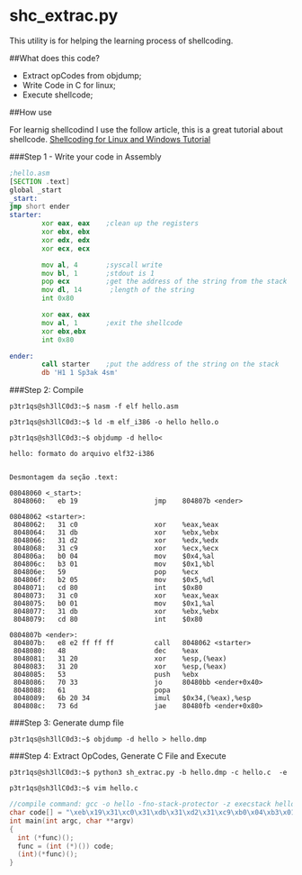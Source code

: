 # shc_extrac.py

This utility is for helping the learning process of shellcoding.

##What does this code?

- Extract opCodes from objdump;
- Write Code in C for linux;
- Execute shellcode;

##How use

For learnig shellcodind I use the follow article, this is a great tutorial about shellcode. 
[Shellcoding for Linux and Windows Tutorial](http://www.vividmachines.com/shellcode/shellcode.html#linex2) 

###Step 1 - Write your code in Assembly
``` asm
;hello.asm
[SECTION .text]
global _start
_start:
jmp short ender
starter:
        xor eax, eax    ;clean up the registers
        xor ebx, ebx
        xor edx, edx
        xor ecx, ecx

        mov al, 4       ;syscall write
        mov bl, 1       ;stdout is 1
        pop ecx         ;get the address of the string from the stack
        mov dl, 14       ;length of the string
        int 0x80

        xor eax, eax
        mov al, 1       ;exit the shellcode
        xor ebx,ebx
        int 0x80

ender:
        call starter	;put the address of the string on the stack
        db 'H1 1 Sp3ak 4sm'
```

###Step 2: Compile
```
p3tr1qs@sh3llC0d3:~$ nasm -f elf hello.asm

p3tr1qs@sh3llC0d3:~$ ld -m elf_i386 -o hello hello.o

p3tr1qs@sh3llC0d3:~$ objdump -d hello<

hello: formato do arquivo elf32-i386


Desmontagem da seção .text:

08048060 <_start>:
 8048060:	eb 19                	jmp    804807b <ender>

08048062 <starter>:
 8048062:	31 c0                	xor    %eax,%eax
 8048064:	31 db                	xor    %ebx,%ebx
 8048066:	31 d2                	xor    %edx,%edx
 8048068:	31 c9                	xor    %ecx,%ecx
 804806a:	b0 04                	mov    $0x4,%al
 804806c:	b3 01                	mov    $0x1,%bl
 804806e:	59                   	pop    %ecx
 804806f:	b2 05                	mov    $0x5,%dl
 8048071:	cd 80                	int    $0x80
 8048073:	31 c0                	xor    %eax,%eax
 8048075:	b0 01                	mov    $0x1,%al
 8048077:	31 db                	xor    %ebx,%ebx
 8048079:	cd 80                	int    $0x80

0804807b <ender>:
 804807b:	e8 e2 ff ff ff       	call   8048062 <starter>
 8048080:	48                   	dec    %eax
 8048081:	31 20                	xor    %esp,(%eax)
 8048083:	31 20                	xor    %esp,(%eax)
 8048085:	53                   	push   %ebx
 8048086:	70 33                	jo     80480bb <ender+0x40>
 8048088:	61                   	popa   
 8048089:	6b 20 34             	imul   $0x34,(%eax),%esp
 804808c:	73 6d                	jae    80480fb <ender+0x80>
```
###Step 3: Generate dump file
```
p3tr1qs@sh3llC0d3:~$ objdump -d hello > hello.dmp
```
###Step 4: Extract OpCodes, Generate C File and Execute
```
p3tr1qs@sh3llC0d3:~$ python3 sh_extrac.py -b hello.dmp -c hello.c  -e

p3tr1qs@sh3llC0d3:~$ vim hello.c
```

``` c
//compile command: gcc -o hello -fno-stack-protector -z execstack hello.c
char code[] = "\xeb\x19\x31\xc0\x31\xdb\x31\xd2\x31\xc9\xb0\x04\xb3\x01\x59\xb2\x0e\xcd\x80\x31\xc0\xb0\x01\x31\xdb\xcd\x80\xe8\xe2\xff\xff\xff\x48\x31\x20\x31\x20\x53\x70\x33\x61\x6b\x20\x34\x73\x6d";
int main(int argc, char **argv)
{
  int (*func)();
  func = (int (*)()) code;
  (int)(*func)();
}

```
